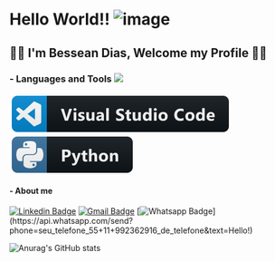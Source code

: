 # Hello World!!                                      ![image](https://user-images.githubusercontent.com/55710829/118336763-b52d7680-b4e8-11eb-9c59-c42c83735b82.png)
## 👩‍💻 I'm Bessean Dias, Welcome  my Profile 👩‍💻 

### - Languages and Tools <img src="https://media.giphy.com/media/WUlplcMpOCEmTGBtBW/giphy.gif" width="30"> 
 <img src="https://raw.githubusercontent.com/andreassef/andreassef/master/github/visualstudio_code.svg" alt="vscode" style="vertical-align:top; margin:4px"> <img src="https://raw.githubusercontent.com/andreassef/andreassef/master/github/python.svg" alt="python" style="vertical-align:top; margin:4px">


#### - About me   

[![Linkedin Badge](https://img.shields.io/badge/-LinkedIn-blue?style=flat-square&logo=Linkedin&logoColor=white&link=https://www.linkedin.com/in/bessean/)](https://www.linkedin.com/in/bessean/)
[![Gmail Badge](https://img.shields.io/badge/-Gmail-c14438?style=flat-square&logo=Gmail&logoColor=white&link=mailto:bessean.augusto@gmail.com)](mailto:bessean.augusto@gmail.com)
[![Whatsapp Badge](https://img.shields.io/badge/-Whatsapp-4CA143?style=flat-square&labelColor=4CA143&logo=whatsapp&logoColor=white&link=https://api.whatsapp.com/send?phone=seu_telefone_55+11+992362916_de_telefone&text=Hello!)](https://api.whatsapp.com/send?phone=seu_telefone_55+11+992362916_de_telefone&text=Hello!)






![Anurag's GitHub stats](https://github-readme-stats.vercel.app/api?username=anuraghazra&show_icons=true&theme=radical)
